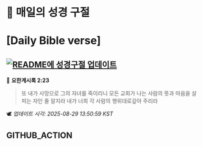 # 🙏 매일의 성경 구절
# [Daily Bible verse]
## [![README에 성경구절 업데이트](https://github.com/DONGSUKA/first_test/actions/workflows/update-readme-bible.yml/badge.svg)](https://github.com/DONGSUKA/first_test/actions/workflows/update-readme-bible.yml)
<!-- START_BIBLE_VERSE -->
📖 **요한계시록 2:23**
> 또 내가 사망으로 그의 자녀를 죽이리니 모든 교회가 나는 사람의 뜻과 마음을 살피는 자인 줄 알지라 내가 너희 각 사람의 행위대로갚아 주리라

🕊️ _업데이트 시각: 2025-08-29 13:50:59 KST_
  <!-- END_BIBLE_VERSE -->
## GITHUB_ACTION
